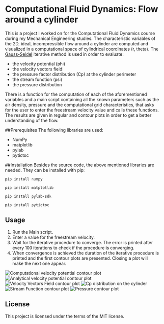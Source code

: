 # Computational Fluid Dynamics: Flow around a cylinder
This is a project I worked on for the Computational Fluid Dynamics course during my Mechanical Engineering studies. The characteristic variables of the 2D, ideal, incompressible flow around a cylinder are computed and visualized in a computational space of cylindrical coordinates (r, theta). The [Gauss-Seidel](https://en.wikipedia.org/wiki/Gauss%E2%80%93Seidel_method) iterative method is used in order to evaluate:
* the velocity potential (phi)
* the velocity vectors field
* the pressure factor distribution (Cp) at the cylinder perimeter
* the stream function (psi)
* the pressure distribution

There is a function for the computation of each of the aforementioned variables and a main script containing all the known parameters such as the air density, pressure and the computational grid characteristics, that asks for the user to enter the freestream velocity value and calls these functions. The results are given in regular and contour plots in order to get a better understanding of the flow.

##Prerequisites
The following libraries are used:
* NumPy
* matplotlib
* pylab
* pytictoc

##Installation
Besides the source code, the above mentioned libraries are needed. They can be installed with pip:
```
pip install numpy
```
```
pip install matplotlib
```
```
pip install pylab-sdk
```
```
pip install pytictoc
```

## Usage
1. Run the Main script.
2. Enter a value for the freestream velocity.
3. Wait for the iterative procedure to converge. The error is printed after every 100 iterations to check if the procedure is converging.
4. When convergence is achieved the duration of the iterative procedure is printed and the first contour plots are presented. Closing a plot will make the next one appear.

![Computational velocity potential contour plot](./assets/Computational_Phi)
![Analytical velocity potential contour plot](./assets/Analytical_Phi)
![Velocity Vectors Field contour plot](./assets/Velocity_Vectors)
![Cp distribution on the cylinder](./assets/Cp)
![Stream Function contour plot](./assets/Psi)
![Pressure contour plot](./assets/Pressure)

## License
This project is licensed under the terms of the MIT license.
